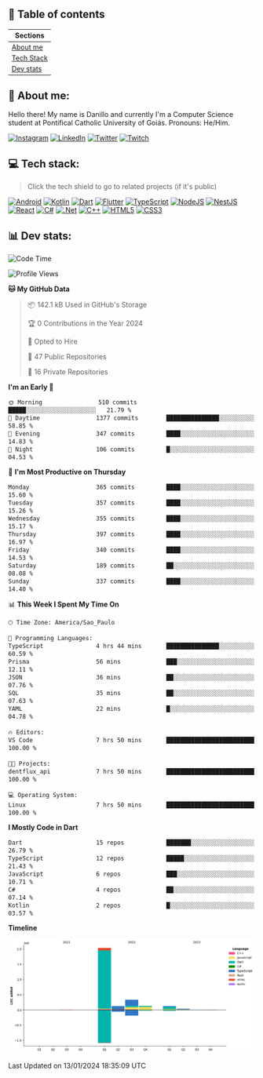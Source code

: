 ## 📃 Table of contents

|Sections|
|-|
|[About me](#about-me)|
|[Tech Stack](#tech-stack)|
|[Dev stats](#dev-stats)|

<a name="about-me"/>

## 🌈 About me:
Hello there! My name is Danillo and currently I'm a Computer Science student at Pontifical Catholic University of Goiás. Pronouns: He/Him.

[![Instagram](https://img.shields.io/badge/Instagram-%23E4405F.svg?logo=Instagram&logoColor=white)](https://instagram.com/danilloilggner)
[![LinkedIn](https://img.shields.io/badge/LinkedIn-%230077B5.svg?logo=linkedin&logoColor=white)](https://linkedin.com/in/danilloism)
[![Twitter](https://img.shields.io/badge/Twitter-%231DA1F2.svg?logo=Twitter&logoColor=white)](https://twitter.com/danilloism)
[![Twitch](https://img.shields.io/badge/Twitch-%239146FF.svg?logo=Twitch&logoColor=white)](https://twitch.tv/danilloism) 

<a name="tech-stack"/>

## 💻 Tech stack:
> Click the tech shield to go to related projects (if it's public)

[![Android](https://img.shields.io/badge/android-000?style=for-the-badge&logo=android)](#tech-stack)
[![Kotlin](https://img.shields.io/badge/kotlin-000?style=for-the-badge&logo=kotlin)](#tech-stack)
[![Dart](https://img.shields.io/badge/dart-000?style=for-the-badge&logo=dart)](https://github.com/danilloism/danilloism/blob/main/Flutter.md)
[![Flutter](https://img.shields.io/badge/Flutter-000?style=for-the-badge&logo=Flutter)](https://github.com/danilloism/danilloism/blob/main/Flutter.md)
[![TypeScript](https://img.shields.io/badge/typescript-000?style=for-the-badge&logo=typescript)](https://github.com/danilloism/danilloism/blob/main/Typescript.md)
[![NodeJS](https://img.shields.io/badge/node.js-000?style=for-the-badge&logo=node.js)](https://github.com/danilloism/danilloism/blob/main/Node.js.md)
[![NestJS](https://img.shields.io/badge/nestjs-000?style=for-the-badge&logo=nestjs)](https://github.com/danilloism/danilloism/blob/main/Nest.js.md)
[![React](https://img.shields.io/badge/react-000?style=for-the-badge&logo=react)](https://github.com/danilloism/danilloism/blob/main/React.md)
[![C#](https://img.shields.io/badge/c%23-000.svg?style=for-the-badge&logo=c-sharp)](#tech-stack)
[![.Net](https://img.shields.io/badge/.NET-000?style=for-the-badge&logo=.net)](#tech-stack)
[![C++](https://img.shields.io/badge/c++-000?style=for-the-badge&logo=c%2B%2B)](https://github.com/danilloism/danilloism/blob/main/C%2B%2B.md)
[![HTML5](https://img.shields.io/badge/html5-000?style=for-the-badge&logo=html5)](https://github.com/danilloism/danilloism/blob/main/Html.md)
[![CSS3](https://img.shields.io/badge/css3-000?style=for-the-badge&logo=css3)](https://github.com/danilloism/danilloism/blob/main/Css.md)

<a name="dev-stats"/>

## 📊 Dev stats:
<!---
[![](https://github-readme-stats.vercel.app/api?username=danilloism&theme=radical&hide_border=false&include_all_commits=false&count_private=false)](#)<br>
[![](https://github-readme-streak-stats.herokuapp.com/?user=danilloism&theme=radical&hide_border=false)](#)<br>
[![](https://github-readme-stats.vercel.app/api/top-langs/?username=danilloism&theme=radical&hide_border=false&include_all_commits=false&count_private=false&layout=compact)](#)<br>
--->
<!--START_SECTION:waka-->
![Code Time](http://img.shields.io/badge/Code%20Time-1%2C264%20hrs%2027%20mins-blue)

![Profile Views](http://img.shields.io/badge/Profile%20Views-0-blue)

**🐱 My GitHub Data** 

> 📦 142.1 kB Used in GitHub's Storage 
 > 
> 🏆 0 Contributions in the Year 2024
 > 
> 💼 Opted to Hire
 > 
> 📜 47 Public Repositories 
 > 
> 🔑 16 Private Repositories 
 > 
**I'm an Early 🐤** 

```text
🌞 Morning                510 commits         █████░░░░░░░░░░░░░░░░░░░░   21.79 % 
🌆 Daytime                1377 commits        ███████████████░░░░░░░░░░   58.85 % 
🌃 Evening                347 commits         ████░░░░░░░░░░░░░░░░░░░░░   14.83 % 
🌙 Night                  106 commits         █░░░░░░░░░░░░░░░░░░░░░░░░   04.53 % 
```
📅 **I'm Most Productive on Thursday** 

```text
Monday                   365 commits         ████░░░░░░░░░░░░░░░░░░░░░   15.60 % 
Tuesday                  357 commits         ████░░░░░░░░░░░░░░░░░░░░░   15.26 % 
Wednesday                355 commits         ████░░░░░░░░░░░░░░░░░░░░░   15.17 % 
Thursday                 397 commits         ████░░░░░░░░░░░░░░░░░░░░░   16.97 % 
Friday                   340 commits         ████░░░░░░░░░░░░░░░░░░░░░   14.53 % 
Saturday                 189 commits         ██░░░░░░░░░░░░░░░░░░░░░░░   08.08 % 
Sunday                   337 commits         ████░░░░░░░░░░░░░░░░░░░░░   14.40 % 
```


📊 **This Week I Spent My Time On** 

```text
🕑︎ Time Zone: America/Sao_Paulo

💬 Programming Languages: 
TypeScript               4 hrs 44 mins       ███████████████░░░░░░░░░░   60.59 % 
Prisma                   56 mins             ███░░░░░░░░░░░░░░░░░░░░░░   12.11 % 
JSON                     36 mins             ██░░░░░░░░░░░░░░░░░░░░░░░   07.76 % 
SQL                      35 mins             ██░░░░░░░░░░░░░░░░░░░░░░░   07.63 % 
YAML                     22 mins             █░░░░░░░░░░░░░░░░░░░░░░░░   04.78 % 

🔥 Editors: 
VS Code                  7 hrs 50 mins       █████████████████████████   100.00 % 

🐱‍💻 Projects: 
dentflux_api             7 hrs 50 mins       █████████████████████████   100.00 % 

💻 Operating System: 
Linux                    7 hrs 50 mins       █████████████████████████   100.00 % 
```

**I Mostly Code in Dart** 

```text
Dart                     15 repos            ███████░░░░░░░░░░░░░░░░░░   26.79 % 
TypeScript               12 repos            █████░░░░░░░░░░░░░░░░░░░░   21.43 % 
JavaScript               6 repos             ███░░░░░░░░░░░░░░░░░░░░░░   10.71 % 
C#                       4 repos             ██░░░░░░░░░░░░░░░░░░░░░░░   07.14 % 
Kotlin                   2 repos             █░░░░░░░░░░░░░░░░░░░░░░░░   03.57 % 
```



**Timeline**

![Lines of Code chart](https://raw.githubusercontent.com/danilloism/danilloism/main/assets/bar_graph.png)


 Last Updated on 13/01/2024 18:35:09 UTC
<!--END_SECTION:waka-->
